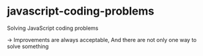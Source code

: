 # javascript-coding-problems
Solving JavaScript coding problems

-> Improvements are always acceptable, And there are not only one way to solve something
